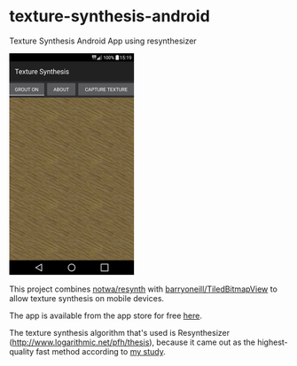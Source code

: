 # texture-synthesis-android
Texture Synthesis Android App using resynthesizer

![Screenshot](screenshot_small.png)

This project combines [notwa/resynth](https://github.com/notwa/resynth) with [barryoneill/TiledBitmapView](https://github.com/barryoneill/TiledBitmapView) to allow texture synthesis on mobile devices.

The app is available from the app store for free [here](https://play.google.com/store/apps/details?id=net.martaskolda.meep.tbv.texture).

The texture synthesis algorithm that's used is Resynthesizer (http://www.logarithmic.net/pfh/thesis), because it came out as the highest-quality fast method according to [my study](https://github.com/mrmartin/ordering_study).
